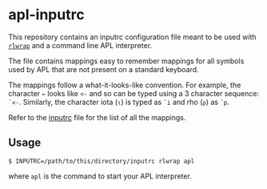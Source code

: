 # apl-inputrc

This repository contains an inputrc configuration file meant to be used with
[`rlwrap`][rlwrap] and a command line APL interpreter.

The file contains mappings easy to remember mappings for all symbols used by APL
that are not present on a standard keyboard.

The mappings follow a what-it-looks-like convention. For example, the character
`←` looks like `<-` and so can be typed using a 3 character sequence: `` `<- ``.
Similarly, the character iota (`⍳`) is typed as `` `i `` and rho (`⍴`) as
`` `p ``.

Refer to the [inputrc](inputrc) file for the list of all the mappings.

## Usage

    $ INPUTRC=/path/to/this/directory/inputrc rlwrap apl

where `apl` is the command to start your APL interpreter.

[rlwrap]: https://github.com/hanslub42/rlwrap
